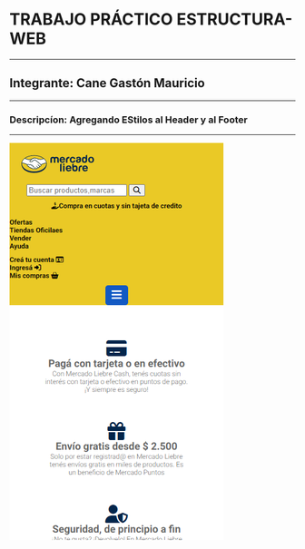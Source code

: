 # TRABAJO PRÁCTICO ESTRUCTURA-WEB
---
## Integrante: Cane Gastón Mauricio
---
### Descripcíon: Agregando EStilos al Header y al Footer
---
![](./maquetacion/Document.png)




